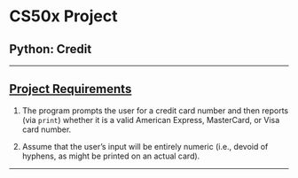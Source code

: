 # CS50x Project
## Python: Credit

---

## [Project Requirements](https://cs50.harvard.edu/x/2020/psets/6/credit/)
1. The program prompts the user for a credit card number and then reports (via ```print```) whether it is a valid American Express, MasterCard, or Visa card number.

2. Assume that the user’s input will be entirely numeric (i.e., devoid of hyphens, as might be printed on an actual card).

---
